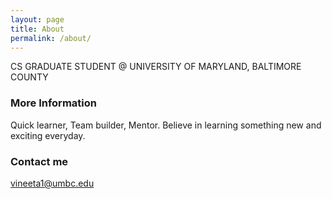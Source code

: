 ```yaml
---
layout: page
title: About
permalink: /about/
---
```


CS GRADUATE STUDENT @ UNIVERSITY OF MARYLAND, BALTIMORE COUNTY

### More Information

Quick learner, Team builder, Mentor.
Believe in learning something new and exciting everyday.

### Contact me

[vineeta1@umbc.edu](mailto:vineeta1@umbc.edu)
